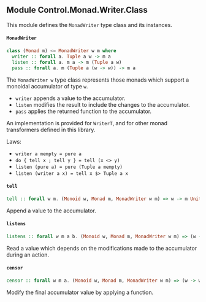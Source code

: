 ## Module Control.Monad.Writer.Class

This module defines the `MonadWriter` type class and its instances.

#### `MonadWriter`

``` purescript
class (Monad m) <= MonadWriter w m where
  writer :: forall a. Tuple a w -> m a
  listen :: forall a. m a -> m (Tuple a w)
  pass :: forall a. m (Tuple a (w -> w)) -> m a
```

The `MonadWriter w` type class represents those monads which support a monoidal accumulator
of type `w`.

- `writer` appends a value to the accumulator.
- `listen` modifies the result to include the changes to the accumulator.
- `pass` applies the returned function to the accumulator.

An implementation is provided for `WriterT`, and for other monad transformers
defined in this library.

Laws:

- `writer a mempty = pure a`
- `do { tell x ; tell y } = tell (x <> y)`
- `listen (pure a) = pure (Tuple a mempty)`
- `listen (writer a x) = tell x $> Tuple a x`


#### `tell`

``` purescript
tell :: forall w m. (Monoid w, Monad m, MonadWriter w m) => w -> m Unit
```

Append a value to the accumulator.

#### `listens`

``` purescript
listens :: forall w m a b. (Monoid w, Monad m, MonadWriter w m) => (w -> b) -> m a -> m (Tuple a b)
```

Read a value which depends on the modifications made to the accumulator during an action.

#### `censor`

``` purescript
censor :: forall w m a. (Monoid w, Monad m, MonadWriter w m) => (w -> w) -> m a -> m a
```

Modify the final accumulator value by applying a function.


